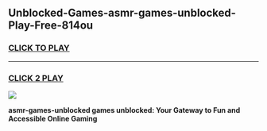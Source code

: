 
## Unblocked-Games-asmr-games-unblocked-Play-Free-814ou
<h3>
<a href="https://premium76.site?title=asmr-games-unblocked&ref=20A">CLICK TO PLAY</a></h3>
<hr>

<h3>
<a href="https://premium76.site?title=asmr-games-unblocked&ref=20A">CLICK 2 PLAY</a>
  
</h3>

<a href="https://premium76.site?title=asmr-games-unblocked&ref=20A"><img src="https://clearcache.store/games.png"></a>


**asmr-games-unblocked games unblocked: Your Gateway to Fun and Accessible Online Gaming**
